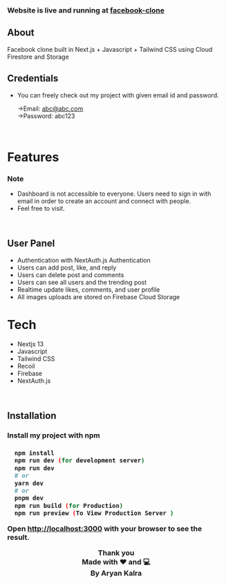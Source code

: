 <h3>Website is live and running at  <a href="https://facebook-clone-ytx.vercel.app/">facebook-clone</a>
</h3>

<h2>About</h2>
Facebook clone built in Next.js + Javascript + Tailwind CSS using Cloud Firestore and Storage
</br>

<h2>Credentials</h2>
<ul>
<li>You can freely check out my project with given email id and password.
</br>

->Email: abc@abc.com\
->Password: abc123

</ul>

</br>
<h1>Features</h1>

<h3>Note</h3>
<ul>
<li>Dashboard is not accessible to everyone. Users need to sign in with email in order to create an account and connect with people. </li>
<li>Feel free to visit.</li>
</ul>
</br>

<h2>User Panel</h2>

<ul>
<li>Authentication with NextAuth.js Authentication</li>
<li>Users can add post, like, and reply</li>
<li>Users can delete post and comments</li>
<li>Users can see all users and the trending post</li>
<li>Realtime update likes, comments, and user profile</li>
<li>All images uploads are stored on Firebase Cloud Storage</li>
</ul>

<h1>Tech</h1>
<ul>
<li>Nextjs 13</li>
<li>Javascript</li>
<li>Tailwind CSS</li>
<li>Recoil</li>
<li>Firebase</li>
<li>NextAuth.js</li>
</ul>

</br>

<h2>Installation</h2>
<h3>Install my project with npm<h3>

```bash
  npm install
  npm run dev (for development server)
  npm run dev
  # or
  yarn dev
  # or
  pnpm dev
  npm run build (for Production)
  npm run preview (To View Production Server )

```

Open <a href='http://localhost:3000'>http://localhost:3000</a> with your browser to see the result.

<div align="center">

Thank you\
Made with ❤️ and 💻\
By Aryan Kalra

</div>
